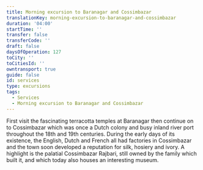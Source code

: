 ```yaml
---
title: Morning excursion to Baranagar and Cossimbazar
translationKey: morning-excursion-to-baranagar-and-cossimbazar
duration: '04:00'
startTime: ''
transfer: false
transferCode: ''
draft: false
daysOfOperation: 127
toCity: ''
toCitiesId: ''
owntransport: true
guide: false
id: services
type: excursions
tags:
  - Services
  - Morning excursion to Baranagar and Cossimbazar
---
```

First visit the fascinating terracotta temples at Baranagar then continue on to Cossimbazar which was once a Dutch colony and busy inland river port throughout the 18th and 19th centuries. During the early days of its existence, the English, Dutch and French all had factories in Cossimbazar and the town soon developed a reputation for silk, hosiery and ivory. A highlight is the palatial Cossimbazar Rajbari, still owned by the family which built it, and which today also houses an interesting museum.